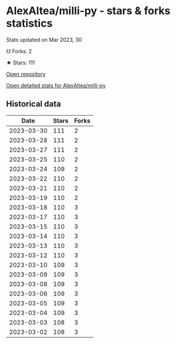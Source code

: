 # AlexAltea/milli-py - stars & forks statistics

Stats updated on Mar 2023, 30

☋ Forks: 2

★ Stars: 111

[Open repository](https://github.com/AlexAltea/milli-py)

[Open detailed stats for AlexAltea/milli-py](https://reviewgithub.com/rep/AlexAltea/milli-py)

## Historical data
| Date | Stars | Forks |
|------|-------|-------|
| 2023-03-30 | 111 | 2 | 
| 2023-03-28 | 111 | 2 | 
| 2023-03-27 | 111 | 2 | 
| 2023-03-25 | 110 | 2 | 
| 2023-03-24 | 109 | 2 | 
| 2023-03-22 | 110 | 2 | 
| 2023-03-21 | 110 | 2 | 
| 2023-03-19 | 110 | 2 | 
| 2023-03-18 | 110 | 3 | 
| 2023-03-17 | 110 | 3 | 
| 2023-03-15 | 110 | 3 | 
| 2023-03-14 | 110 | 3 | 
| 2023-03-13 | 110 | 3 | 
| 2023-03-12 | 110 | 3 | 
| 2023-03-10 | 109 | 3 | 
| 2023-03-09 | 109 | 3 | 
| 2023-03-08 | 109 | 3 | 
| 2023-03-06 | 109 | 3 | 
| 2023-03-05 | 109 | 3 | 
| 2023-03-04 | 109 | 3 | 
| 2023-03-03 | 108 | 3 | 
| 2023-03-02 | 108 | 3 | 

